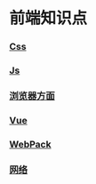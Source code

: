 # 前端知识点

### [Css](CSS/README.md)
### [Js](JS/README.md)
### [浏览器方面](Browser/README.md)
### [Vue](Vue/README.md)
### [WebPack](WebPack/README.md)
### [网络](网络/README.md)

